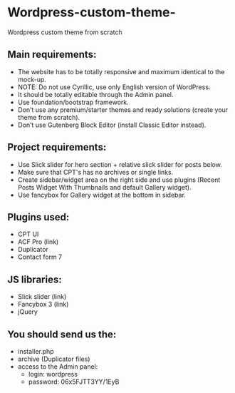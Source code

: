 # Wordpress-custom-theme-
Wordpress custom theme from scratch

## Main requirements:
- The website has to be totally responsive and maximum identical to the mock-up.
- NOTE: Do not use Cyrillic, use only English version of WordPress.
- It should be totally editable through the Admin panel.
- Use foundation/bootstrap framework.
- Don’t use any premium/starter themes and ready solutions (create your theme from scratch).
- Don’t use Gutenberg Block Editor (install Classic Editor instead).

## Project requirements:
- Use Slick slider for hero section + relative slick slider for posts below.
- Make sure that CPT's has no archives or single links.
- Create sidebar/widget area on the right side and use plugins (Recent Posts Widget With Thumbnails and default Gallery widget).
- Use fancybox for Gallery widget at the bottom in sidebar.

## Plugins used:
- CPT UI
- ACF Pro (link)
- Duplicator
- Contact form 7

## JS libraries:
- Slick slider (link)
- Fancybox 3 (link)
- jQuery

## You should send us the:
- installer.php
- archive (Duplicator files)
- access to the Admin panel: 
  - login: wordpress
  - password: 06x5FJTT3YY/1EyB
  
